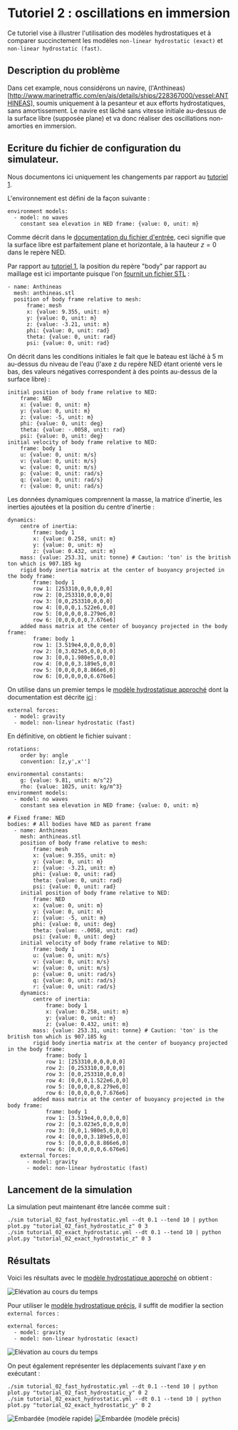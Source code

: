 # Tutoriel 2 : oscillations en immersion

Ce tutoriel vise à illustrer l'utilisation des modèles hydrostatiques et à
comparer succinctement les modèles `non-linear hydrostatic (exact)` et
`non-linear hydrostatic (fast)`.

## Description du problème
Dans cet example, nous considérons un navire,
(l'Anthineas)[http://www.marinetraffic.com/en/ais/details/ships/228367000/vessel:ANTHINEAS],
soumis uniquement à la pesanteur et aux efforts hydrostatiques, sans
amortissement. Le navire est lâché sans vitesse initiale au-dessus de la
surface libre (supposée plane) et va donc réaliser des oscillations
non-amorties en immersion.

## Ecriture du fichier de configuration du simulateur.

Nous documentons ici uniquement les changements par rapport au
[tutoriel 1](tutorials.html#tutoriel-1-balle-en-chute-libre).

L'environnement est défini de la façon suivante :

~~~~~~~~~~~~~~~~~~~~~~~~~~~~~~~~~~~~~~~~~~ {.yaml}
environment models:
  - model: no waves
    constant sea elevation in NED frame: {value: 0, unit: m}
~~~~~~~~~~~~~~~~~~~~~~~~~~~~~~~~~~~~~~~~~~

Comme décrit dans le [documentation du fichier
d'entrée](documentation_yaml.html#absence-de-houle), ceci signifie que la
surface libre est parfaitement plane et horizontale, à la hauteur $z=0$ dans le
repère NED.

Par rapport au [tutoriel 1](tutorials.html#tutoriel-1-balle-en-chute-libre), la
position du repère "body" par rapport au maillage est ici importante puisque
l'on [fournit un fichier STL](documentation_yaml.html#d%C3%A9finition-du-fichier-de-maillage) :

~~~~~~~~~~~~~~~~~~~~~~~~~~~~~~~~~~~~~~~~~~ {.yaml}
- name: Anthineas
  mesh: anthineas.stl
  position of body frame relative to mesh:
      frame: mesh
      x: {value: 9.355, unit: m}
      y: {value: 0, unit: m}
      z: {value: -3.21, unit: m}
      phi: {value: 0, unit: rad}
      theta: {value: 0, unit: rad}
      psi: {value: 0, unit: rad}
~~~~~~~~~~~~~~~~~~~~~~~~~~~~~~~~~~~~~~~~~~

On décrit dans les conditions initiales le fait que le bateau est lâché à 5 m
au-dessus du niveau de l'eau (l'axe z du repère NED étant orienté vers le bas,
des valeurs négatives correspondent à des points au-dessus de la surface libre)
:

~~~~~~~~~~~~~~~~~~~~~~~~~~~~~~~~~~~~~~~~~~ {.yaml}
initial position of body frame relative to NED:
    frame: NED
    x: {value: 0, unit: m}
    y: {value: 0, unit: m}
    z: {value: -5, unit: m}
    phi: {value: 0, unit: deg}
    theta: {value: -.0058, unit: rad}
    psi: {value: 0, unit: deg}
initial velocity of body frame relative to NED:
    frame: body 1
    u: {value: 0, unit: m/s}
    v: {value: 0, unit: m/s}
    w: {value: 0, unit: m/s}
    p: {value: 0, unit: rad/s}
    q: {value: 0, unit: rad/s}
    r: {value: 0, unit: rad/s}
~~~~~~~~~~~~~~~~~~~~~~~~~~~~~~~~~~~~~~~~~~

Les données dynamiques comprennent la masse, la matrice d'inertie, les inerties ajoutées
et la position du centre d'inertie :

~~~~~~~~~~~~~~~~~~~~~~~~~~~~~~~~~~~~~~~~~~ {.yaml}
dynamics:
    centre of inertia:
        frame: body 1
        x: {value: 0.258, unit: m}
        y: {value: 0, unit: m}
        z: {value: 0.432, unit: m}
    mass: {value: 253.31, unit: tonne} # Caution: 'ton' is the british ton which is 907.185 kg
    rigid body inertia matrix at the center of buoyancy projected in the body frame:
        frame: body 1
        row 1: [253310,0,0,0,0,0]
        row 2: [0,253310,0,0,0,0]
        row 3: [0,0,253310,0,0,0]
        row 4: [0,0,0,1.522e6,0,0]
        row 5: [0,0,0,0,8.279e6,0]
        row 6: [0,0,0,0,0,7.676e6]
    added mass matrix at the center of buoyancy projected in the body frame:
        frame: body 1
        row 1: [3.519e4,0,0,0,0,0]
        row 2: [0,3.023e5,0,0,0,0]
        row 3: [0,0,1.980e5,0,0,0]
        row 4: [0,0,0,3.189e5,0,0]
        row 5: [0,0,0,0,8.866e6,0]
        row 6: [0,0,0,0,0,6.676e6]
~~~~~~~~~~~~~~~~~~~~~~~~~~~~~~~~~~~~~~~~~~

On utilise dans un premier temps le [modèle hydrostatique
approché](modeles_reperes_et_conventions.html#calcul-du-moment) dont la
documentation est décrite
[ici](documentation_yaml.html#hydrostatique-non-lin%C3%A9aire) :

~~~~~~~~~~~~~~~~~~~~~~~~~~~~~~~~~~~~~~~~~~ {.yaml}
external forces:
  - model: gravity
  - model: non-linear hydrostatic (fast)
~~~~~~~~~~~~~~~~~~~~~~~~~~~~~~~~~~~~~~~~~~

En définitive, on obtient le fichier suivant :

~~~~~~~~~~~~~~~~~~~~~~~~~~~~~~~~~~~~~~~~~~ {.yaml}
rotations:
    order by: angle
    convention: [z,y',x'']

environmental constants:
    g: {value: 9.81, unit: m/s^2}
    rho: {value: 1025, unit: kg/m^3}
environment models:
  - model: no waves
    constant sea elevation in NED frame: {value: 0, unit: m}

# Fixed frame: NED
bodies: # All bodies have NED as parent frame
  - name: Anthineas
    mesh: anthineas.stl
    position of body frame relative to mesh:
        frame: mesh
        x: {value: 9.355, unit: m}
        y: {value: 0, unit: m}
        z: {value: -3.21, unit: m}
        phi: {value: 0, unit: rad}
        theta: {value: 0, unit: rad}
        psi: {value: 0, unit: rad}
    initial position of body frame relative to NED:
        frame: NED
        x: {value: 0, unit: m}
        y: {value: 0, unit: m}
        z: {value: -5, unit: m}
        phi: {value: 0, unit: deg}
        theta: {value: -.0058, unit: rad}
        psi: {value: 0, unit: deg}
    initial velocity of body frame relative to NED:
        frame: body 1
        u: {value: 0, unit: m/s}
        v: {value: 0, unit: m/s}
        w: {value: 0, unit: m/s}
        p: {value: 0, unit: rad/s}
        q: {value: 0, unit: rad/s}
        r: {value: 0, unit: rad/s}
    dynamics:
        centre of inertia:
            frame: body 1
            x: {value: 0.258, unit: m}
            y: {value: 0, unit: m}
            z: {value: 0.432, unit: m}
        mass: {value: 253.31, unit: tonne} # Caution: 'ton' is the british ton which is 907.185 kg
        rigid body inertia matrix at the center of buoyancy projected in the body frame:
            frame: body 1
            row 1: [253310,0,0,0,0,0]
            row 2: [0,253310,0,0,0,0]
            row 3: [0,0,253310,0,0,0]
            row 4: [0,0,0,1.522e6,0,0]
            row 5: [0,0,0,0,8.279e6,0]
            row 6: [0,0,0,0,0,7.676e6]
        added mass matrix at the center of buoyancy projected in the body frame:
            frame: body 1
            row 1: [3.519e4,0,0,0,0,0]
            row 2: [0,3.023e5,0,0,0,0]
            row 3: [0,0,1.980e5,0,0,0]
            row 4: [0,0,0,3.189e5,0,0]
            row 5: [0,0,0,0,8.866e6,0]
            row 6: [0,0,0,0,0,6.676e6]
    external forces:
      - model: gravity
      - model: non-linear hydrostatic (fast)
~~~~~~~~~~~~~~~~~~~~~~~~~~~~~~~~~~~~~~~~~~

## Lancement de la simulation

La simulation peut maintenant être lancée comme suit :

~~~~~~~~~~~~~~~~~~~~~~~~~~~~~~~~~~~~~~~~~~ {.bash}
./sim tutorial_02_fast_hydrostatic.yml --dt 0.1 --tend 10 | python plot.py "tutorial_02_fast_hydrostatic_z" 0 3
./sim tutorial_02_exact_hydrostatic.yml --dt 0.1 --tend 10 | python plot.py "tutorial_02_exact_hydrostatic_z" 0 3
~~~~~~~~~~~~~~~~~~~~~~~~~~~~~~~~~~~~~~~~~~

## Résultats

Voici les résultats avec le [modèle hydrostatique
approché](modeles_reperes_et_conventions.html#calcul-du-moment) on obtient :

![Elévation au cours du temps](images/tutorial_02_fast_hydrostatic_z.svg)

Pour utiliser le [modèle hydrostatique
précis](modeles_reperes_et_conventions.html#calcul-du-moment), il suffit de
modifier la section `external forces` :

~~~~~~~~~~~~~~~~~~~~~~~~~~~~~~~~~~~~~~~~~~ {.yaml}
external forces:
  - model: gravity
  - model: non-linear hydrostatic (exact)
~~~~~~~~~~~~~~~~~~~~~~~~~~~~~~~~~~~~~~~~~~

![Elévation au cours du temps](images/tutorial_02_exact_hydrostatic_z.svg)

On peut également représenter les déplacements suivant l'axe $y$ en exécutant :

~~~~~~~~~~~~~~~~~~~~~~~~~~~~~~~~~~~~~~~~~~ {.bash}
./sim tutorial_02_fast_hydrostatic.yml --dt 0.1 --tend 10 | python plot.py "tutorial_02_fast_hydrostatic_y" 0 2
./sim tutorial_02_exact_hydrostatic.yml --dt 0.1 --tend 10 | python plot.py "tutorial_02_exact_hydrostatic_y" 0 2
~~~~~~~~~~~~~~~~~~~~~~~~~~~~~~~~~~~~~~~~~~

![Embardée (modèle rapide)](images/tutorial_02_fast_hydrostatic_y.svg)
![Embardée (modèle précis)](images/tutorial_02_exact_hydrostatic_y.svg)
